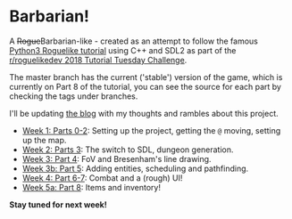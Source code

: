 # Barbarian!

A ~~Rogue~~Barbarian-like - created as an attempt to follow the famous [Python3 Roguelike tutorial](http://rogueliketutorials.com/) using C++ and SDL2 as part of the [r/roguelikedev 2018 Tutorial Tuesday Challenge](https://www.reddit.com/r/roguelikedev/wiki/python_tutorial_series).

The master branch has the current ('stable') version of the game, which is currently on Part 8 of the tutorial, you can see the source for each part by checking the
tags under branches.

I'll be updating [the blog](https://wsl-blog.com) with my thoughts and rambles about this project.

- [Week 1: Parts 0-2](https://wsl-blog.com/posts/2018-06-20-the-roguelike-tutorial-week1/): Setting up the project, getting the `@` moving, setting up the map.
- [Week 2: Parts 3](https://wsl-blog.com/posts/2018-06-25-the-roguelike-tutorial-week2/): The switch to SDL, dungeon generation.
- [Week 3: Part 4](https://wsl-blog.com/posts/2018-07-02-the-roguelike-tutorial-week3/): FoV and Bresenham's line drawing.
- [Week 3b: Part 5](https://wsl-blog.com/posts/2018-07-10-the-roguelike-tutorial-week3b/): Adding entities, scheduling and pathfinding.
- [Week 4: Part 6-7](https://wsl-blog.com/posts/2018-07-18-the-roguelike-tutorial-week4/): Combat and a (rough) UI!
- [Week 5a: Part 8](https://wsl-blog.com/posts/2018-07-24-the-roguelike-tutorial-week5a/): Items and inventory!

**Stay tuned for next week!**
